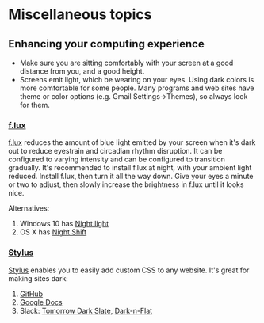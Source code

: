 # Miscellaneous topics

## Enhancing your computing experience

* Make sure you are sitting comfortably with your screen at a good distance from you, and a good height.
* Screens emit light, which be wearing on your eyes. Using dark colors is more comfortable for some people. Many programs and web sites have theme or color options (e.g. Gmail Settings->Themes), so always look for them.

### [f.lux](https://justgetflux.com/)

[f.lux](https://justgetflux.com/) reduces the amount of blue light emitted by your screen when it's dark out to reduce eyestrain and circadian rhythm disruption. It can be configured to varying intensity and can be configured to transition gradually. It's recommended to install f.lux at night, with your ambient light reduced. Install f.lux, then turn it all the way down. Give your eyes a minute or two to adjust, then slowly increase the brightness in f.lux until it looks nice.

Alternatives:

1. Windows 10 has [Night light](https://support.microsoft.com/en-us/help/4027563/windows-10-set-your-display-for-night-time)
1. OS X has [Night Shift](https://support.apple.com/en-us/HT207513)

### [Stylus](https://chrome.google.com/webstore/detail/stylus/clngdbkpkpeebahjckkjfobafhncgmne)

[Stylus](https://chrome.google.com/webstore/detail/stylus/clngdbkpkpeebahjckkjfobafhncgmne) enables you to easily add custom CSS to any website. It's great for making sites dark:

1. [GitHub](https://userstyles.org/styles/37035/github-dark)
1. [Google Docs](https://userstyles.org/styles/120097/google-docs-dark-ui)
1. Slack: [Tomorrow Dark Slate](https://userstyles.org/styles/154599/slack-tomorrow-dark-slate), [Dark-n-Flat](https://userstyles.org/styles/141914/slack-dark-n-flat)
